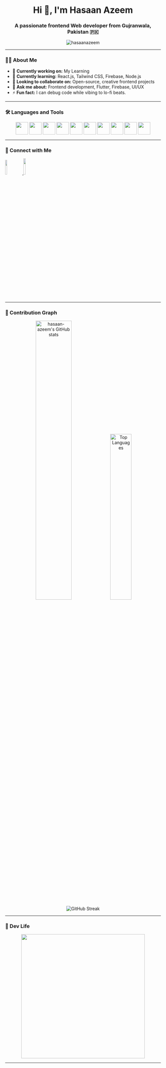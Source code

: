 <h1 align="center">Hi 👋, I'm Hasaan Azeem</h1>
<h3 align="center">A passionate frontend Web developer from Gujranwala, Pakistan 🇵🇰</h3>

<p align="center">
  <img src="https://komarev.com/ghpvc/?username=hasaanazeem&label=Profile%20views&color=0e75b6&style=flat" alt="hasaanazeem" />
</p>

---

### 🧑‍💻 About Me

- 🔭 **Currently working on:** My Learning  
- 🌱 **Currently learning:** React.js, Tailwind CSS, Firebase, Node.js  
- 🤝 **Looking to collaborate on:** Open-source, creative frontend projects  
- 💬 **Ask me about:** Frontend development, Flutter, Firebase, UI/UX  
- ⚡ **Fun fact:** I can debug code while vibing to lo-fi beats.

---

### 🛠️ Languages and Tools

<p align="center">
  <img src="https://cdn.jsdelivr.net/gh/devicons/devicon/icons/html5/html5-original.svg" width="40" />
  <img src="https://cdn.jsdelivr.net/gh/devicons/devicon/icons/css3/css3-original.svg" width="40" />
  <img src="https://cdn.jsdelivr.net/gh/devicons/devicon/icons/javascript/javascript-original.svg" width="40" />
  <img src="https://cdn.jsdelivr.net/gh/devicons/devicon/icons/react/react-original.svg" width="40" />
  <img src="https://cdn.jsdelivr.net/gh/devicons/devicon/icons/flutter/flutter-original.svg" width="40" />
  <img src="https://cdn.jsdelivr.net/gh/devicons/devicon/icons/dart/dart-original.svg" width="40" />
  <img src="https://cdn.jsdelivr.net/gh/devicons/devicon/icons/firebase/firebase-plain.svg" width="40" />
  <img src="https://cdn.jsdelivr.net/gh/devicons/devicon/icons/git/git-original.svg" width="40" />
  <img src="https://cdn.jsdelivr.net/gh/devicons/devicon/icons/github/github-original.svg" width="40" />
  <img src="https://cdn.jsdelivr.net/gh/devicons/devicon/icons/figma/figma-original.svg" width="40" />
</p>

---

### 🔗 Connect with Me

<p align="left">
  <a href="mailto:hasaanazeem07@gmail.com">
    <img src="https://img.shields.io/badge/Gmail-D14836?style=for-the-badge&logo=gmail&logoColor=white" width="11%" max-width="50" />
  </a>
  <a href="https://linkedin.com/in/hasaan-azeem" target="_blank">
    <img src="https://img.shields.io/badge/LinkedIn-0A66C2?style=for-the-badge&logo=linkedin&logoColor=white" width="11.5%" max-width="50" />
  </a>
</p>

---

### 🧠 Contribution Graph

<div align="center">
 <p align="center">
  <img width="48%" src="https://github-readme-stats.vercel.app/api?username=hasaan-azeem&show_icons=true&theme=radical" alt="hasaan-azeem's GitHub stats" />


  <img width="37%" src="https://github-readme-stats.vercel.app/api/top-langs/?username=hasaan-azeem&layout=compact&theme=radical" alt="Top Languages" />
</p>

<p align="center">
  <img src="https://github-readme-streak-stats.herokuapp.com/?user=hasaan-azeem&theme=radical" alt="GitHub Streak" />
</p>



</div>

---

### 🎨 Dev Life

<p align="center">
  <img src="https://cdn.dribbble.com/users/1162077/screenshots/3848914/programmer.gif" width="400"/>
</p>

---

